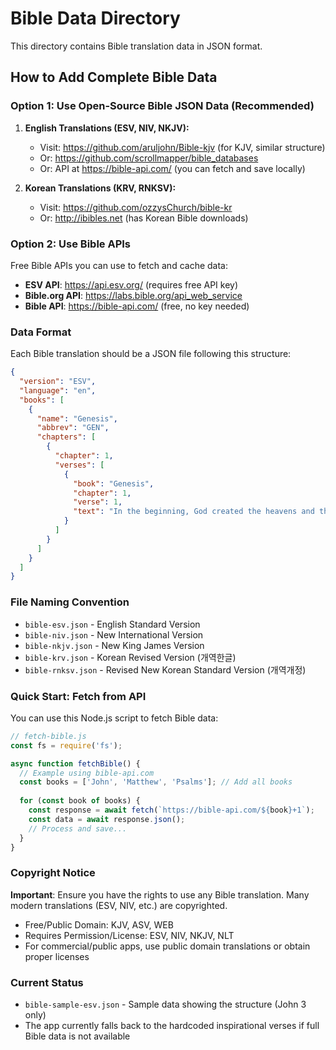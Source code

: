 # Bible Data Directory

This directory contains Bible translation data in JSON format.

## How to Add Complete Bible Data

### Option 1: Use Open-Source Bible JSON Data (Recommended)

1. **English Translations (ESV, NIV, NKJV):**
   - Visit: https://github.com/aruljohn/Bible-kjv (for KJV, similar structure)
   - Or: https://github.com/scrollmapper/bible_databases
   - Or: API at https://bible-api.com/ (you can fetch and save locally)

2. **Korean Translations (KRV, RNKSV):**
   - Visit: https://github.com/ozzysChurch/bible-kr
   - Or: http://ibibles.net (has Korean Bible downloads)

### Option 2: Use Bible APIs

Free Bible APIs you can use to fetch and cache data:
- **ESV API**: https://api.esv.org/ (requires free API key)
- **Bible.org API**: https://labs.bible.org/api_web_service
- **Bible API**: https://bible-api.com/ (free, no key needed)

### Data Format

Each Bible translation should be a JSON file following this structure:

```json
{
  "version": "ESV",
  "language": "en",
  "books": [
    {
      "name": "Genesis",
      "abbrev": "GEN",
      "chapters": [
        {
          "chapter": 1,
          "verses": [
            {
              "book": "Genesis",
              "chapter": 1,
              "verse": 1,
              "text": "In the beginning, God created the heavens and the earth."
            }
          ]
        }
      ]
    }
  ]
}
```

### File Naming Convention

- `bible-esv.json` - English Standard Version
- `bible-niv.json` - New International Version
- `bible-nkjv.json` - New King James Version
- `bible-krv.json` - Korean Revised Version (개역한글)
- `bible-rnksv.json` - Revised New Korean Standard Version (개역개정)

### Quick Start: Fetch from API

You can use this Node.js script to fetch Bible data:

```javascript
// fetch-bible.js
const fs = require('fs');

async function fetchBible() {
  // Example using bible-api.com
  const books = ['John', 'Matthew', 'Psalms']; // Add all books
  
  for (const book of books) {
    const response = await fetch(`https://bible-api.com/${book}+1`);
    const data = await response.json();
    // Process and save...
  }
}
```

### Copyright Notice

**Important**: Ensure you have the rights to use any Bible translation. Many modern translations (ESV, NIV, etc.) are copyrighted. 

- Free/Public Domain: KJV, ASV, WEB
- Requires Permission/License: ESV, NIV, NKJV, NLT
- For commercial/public apps, use public domain translations or obtain proper licenses

### Current Status

- `bible-sample-esv.json` - Sample data showing the structure (John 3 only)
- The app currently falls back to the hardcoded inspirational verses if full Bible data is not available
